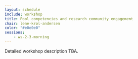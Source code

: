 ```yaml
---
layout: schedule
include: workshop
title: Pool competencies and research community engagement
chair: lene-krol-andersen
color: "#e0e0e0"
sessions:
    - ws-2-3-morning
---
```


Detailed workshop description TBA.
